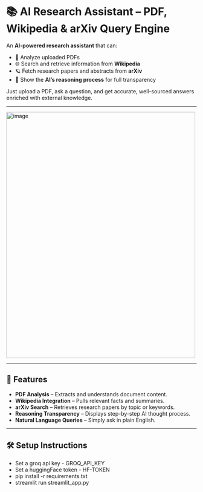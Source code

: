 # 📚 AI Research Assistant – PDF, Wikipedia & arXiv Query Engine

An **AI-powered research assistant** that can:
- 📄 Analyze uploaded PDFs
- 🌐 Search and retrieve information from **Wikipedia**
- 🪐 Fetch research papers and abstracts from **arXiv**
- 🧠 Show the **AI’s reasoning process** for full transparency

Just upload a PDF, ask a question, and get accurate, well-sourced answers enriched with external knowledge.

---
<img width="500" height="650" alt="image" src="https://github.com/user-attachments/assets/de68b5fa-2e83-479d-8406-350f72b0f0f9" />

---

## 🚀 Features
- **PDF Analysis** – Extracts and understands document content.
- **Wikipedia Integration** – Pulls relevant facts and summaries.
- **arXiv Search** – Retrieves research papers by topic or keywords.
- **Reasoning Transparency** – Displays step-by-step AI thought process.
- **Natural Language Queries** – Simply ask in plain English.

---

## 🛠 Setup Instructions
- Set a groq api key - GROQ_API_KEY
- Set a huggingFace token - HF-TOKEN
- pip install -r requirements.txt
- streamlit run streamlit_app.py  
